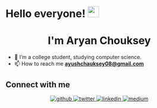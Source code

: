 # Hello everyone! <img src="https://raw.githubusercontent.com/iampavangandhi/iampavangandhi/master/gifs/Hi.gif" width="30px" >
<h1 align="center">I'm Aryan Chouksey</h1>


- 🔭 I’m a college student, studying computer science.
- 📫 How to reach me **ayushchauksey08@gmail.com**

## Connect with me  
<div align="center">
<a href="https://github.com/MrNoBody86" target="_blank">
<img src=https://img.shields.io/badge/github-%2324292e.svg?&style=for-the-badge&logo=github&logoColor=white alt=github style="margin-bottom: 5px;" />
</a>
<a href="https://twitter.com/Chauksey_Aryan" target="_blank">
<img src=https://img.shields.io/badge/twitter-%2300acee.svg?&style=for-the-badge&logo=twitter&logoColor=white alt=twitter style="margin-bottom: 5px;" />
</a>
<a href="https://www.linkedin.com/in/aryan-chouksey" target="_blank">
<img src=https://img.shields.io/badge/linkedin-%231E77B5.svg?&style=for-the-badge&logo=linkedin&logoColor=white alt=linkedin style="margin-bottom: 5px;" />
</a>
<a href="https://medium.com/@ayushchauksey08" target="_blank">
<img src=https://img.shields.io/badge/medium-%23292929.svg?&style=for-the-badge&logo=medium&logoColor=white alt=medium style="margin-bottom: 5px;" />
</a>  
</div>  
  
